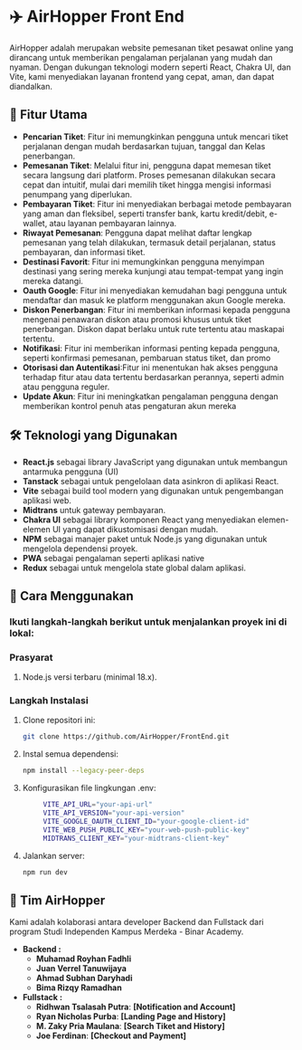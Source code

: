 # ✈️ AirHopper Front End


AirHopper adalah merupakan website pemesanan tiket pesawat online yang dirancang untuk memberikan pengalaman perjalanan yang mudah dan nyaman. Dengan dukungan teknologi modern seperti React, Chakra UI, dan Vite, kami menyediakan layanan frontend yang cepat, aman, dan dapat diandalkan.

## 🌟 Fitur Utama

- **Pencarian Tiket**: Fitur ini memungkinkan pengguna untuk mencari tiket perjalanan dengan mudah berdasarkan tujuan, tanggal dan Kelas penerbangan.
- **Pemesanan Tiket**: Melalui fitur ini, pengguna dapat memesan tiket secara langsung dari platform. Proses pemesanan dilakukan secara cepat dan intuitif, mulai dari memilih tiket hingga mengisi informasi penumpang yang diperlukan.
- **Pembayaran Tiket**: Fitur ini menyediakan berbagai metode pembayaran yang aman dan fleksibel, seperti transfer bank, kartu kredit/debit, e-wallet, atau layanan pembayaran lainnya.
- **Riwayat Pemesanan**: Pengguna dapat melihat daftar lengkap pemesanan yang telah dilakukan, termasuk detail perjalanan, status pembayaran, dan informasi tiket.
- **Destinasi Favorit**: Fitur ini memungkinkan pengguna menyimpan destinasi yang sering mereka kunjungi atau tempat-tempat yang ingin mereka datangi.
- **Oauth Google**: Fitur ini menyediakan kemudahan bagi pengguna untuk mendaftar dan masuk ke platform menggunakan akun Google mereka.
- **Diskon Penerbangan**: Fitur ini memberikan informasi kepada pengguna mengenai penawaran diskon atau promosi khusus untuk tiket penerbangan. Diskon dapat berlaku untuk rute tertentu atau maskapai tertentu.
- **Notifikasi**: Fitur ini memberikan informasi penting kepada pengguna, seperti konfirmasi pemesanan, pembaruan status tiket, dan promo
- **Otorisasi dan Autentikasi**:Fitur ini menentukan hak akses pengguna terhadap fitur atau data tertentu berdasarkan perannya, seperti admin atau pengguna reguler.
- **Update Akun**: Fitur ini meningkatkan pengalaman pengguna dengan memberikan kontrol penuh atas pengaturan akun mereka

## 🛠️ Teknologi yang Digunakan

- **React.js** sebagai library JavaScript yang digunakan untuk membangun antarmuka pengguna (UI)
- **Tanstack** sebagai untuk pengelolaan data asinkron di aplikasi React.
- **Vite** sebagai build tool modern yang digunakan untuk pengembangan aplikasi web.
- **Midtrans** untuk gateway pembayaran.
- **Chakra UI** sebagai library komponen React yang menyediakan elemen-elemen UI yang dapat dikustomisasi dengan mudah. 
- **NPM** sebagai manajer paket untuk Node.js yang digunakan untuk mengelola dependensi proyek.
- **PWA** sebagai pengalaman seperti aplikasi native
- **Redux** sebagai untuk mengelola state global dalam aplikasi.

## 🚀 Cara Menggunakan

### Ikuti langkah-langkah berikut untuk menjalankan proyek ini di lokal:

### Prasyarat

1. Node.js versi terbaru (minimal 18.x).

### Langkah Instalasi

1. Clone repositori ini:
   ```bash
   git clone https://github.com/AirHopper/FrontEnd.git
   ```
2. Instal semua dependensi:
   ```bash
   npm install --legacy-peer-deps
   ```
3. Konfigurasikan file lingkungan .env:

   ```bash
        VITE_API_URL="your-api-url"
        VITE_API_VERSION="your-api-version"
        VITE_GOOGLE_OAUTH_CLIENT_ID="your-google-client-id"
        VITE_WEB_PUSH_PUBLIC_KEY="your-web-push-public-key"
        MIDTRANS_CLIENT_KEY="your-midtrans-client-key"
   ```

3. Jalankan server:
   ```bash
   npm run dev
   ```

## 👥 Tim AirHopper

Kami adalah kolaborasi antara developer Backend dan Fullstack dari program Studi Independen Kampus Merdeka - Binar Academy.

- **Backend :**
  - **Muhamad Royhan Fadhli** 
  - **Juan Verrel Tanuwijaya**
  - **Ahmad Subhan Daryhadi**
  - **Bima Rizqy Ramadhan** 
- **Fullstack :**
  - **Ridhwan Tsalasah Putra**: **[Notification and Account]**
  - **Ryan Nicholas Purba**: **[Landing Page and History]**
  - **M. Zaky Pria Maulana**: **[Search Tiket and History]**
  - **Joe Ferdinan**: **[Checkout and Payment]**
